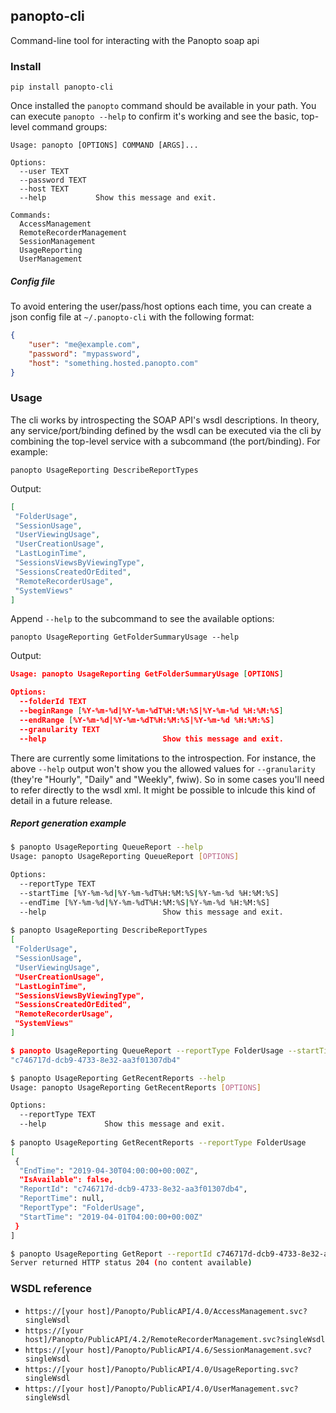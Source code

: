 ## panopto-cli

Command-line tool for interacting with the Panopto soap api

### Install

`pip install panopto-cli`


Once installed the `panopto` command should be available in your path. You can execute `panopto --help` to confirm it's working and see the basic, top-level command groups:

```
Usage: panopto [OPTIONS] COMMAND [ARGS]...

Options:
  --user TEXT
  --password TEXT
  --host TEXT
  --help           Show this message and exit.

Commands:
  AccessManagement
  RemoteRecorderManagement
  SessionManagement
  UsageReporting
  UserManagement
```

##### Config file

To avoid entering the user/pass/host options each time, you can create a json config file at `~/.panopto-cli` with the following format:

```json
{
    "user": "me@example.com",
    "password": "mypassword",
    "host": "something.hosted.panopto.com"
}
```

### Usage

The cli works by introspecting the SOAP API's wsdl descriptions. In theory, any service/port/binding defined by the wsdl can be executed via the cli by combining the top-level service with a subcommand (the port/binding). For example:

`panopto UsageReporting DescribeReportTypes`

Output:

```json
[
 "FolderUsage",
 "SessionUsage",
 "UserViewingUsage",
 "UserCreationUsage",
 "LastLoginTime",
 "SessionsViewsByViewingType",
 "SessionsCreatedOrEdited",
 "RemoteRecorderUsage",
 "SystemViews"
]
```

Append `--help` to the subcommand to see the available options:

`panopto UsageReporting GetFolderSummaryUsage --help`

Output:

```json
Usage: panopto UsageReporting GetFolderSummaryUsage [OPTIONS]

Options:
  --folderId TEXT
  --beginRange [%Y-%m-%d|%Y-%m-%dT%H:%M:%S|%Y-%m-%d %H:%M:%S]
  --endRange [%Y-%m-%d|%Y-%m-%dT%H:%M:%S|%Y-%m-%d %H:%M:%S]
  --granularity TEXT
  --help                          Show this message and exit.
```

There are currently some limitations to the introspection. For instance, the above `--help` output won't show you the allowed values for `--granularity` (they're "Hourly", "Daily" and "Weekly", fwiw). So in some cases you'll need to refer directly to the wsdl xml. It might be possible to inlcude this kind of detail in a future release.


##### Report generation example

```bash
$ panopto UsageReporting QueueReport --help
Usage: panopto UsageReporting QueueReport [OPTIONS]

Options:
  --reportType TEXT
  --startTime [%Y-%m-%d|%Y-%m-%dT%H:%M:%S|%Y-%m-%d %H:%M:%S]
  --endTime [%Y-%m-%d|%Y-%m-%dT%H:%M:%S|%Y-%m-%d %H:%M:%S]
  --help                          Show this message and exit.
  
$ panopto UsageReporting DescribeReportTypes
[
 "FolderUsage",
 "SessionUsage",
 "UserViewingUsage",
 "UserCreationUsage",
 "LastLoginTime",
 "SessionsViewsByViewingType",
 "SessionsCreatedOrEdited",
 "RemoteRecorderUsage",
 "SystemViews"
]

$ panopto UsageReporting QueueReport --reportType FolderUsage --startTime 2019-04-01 --endTime 2019-04-30
"c746717d-dcb9-4733-8e32-aa3f01307db4"

$ panopto UsageReporting GetRecentReports --help
Usage: panopto UsageReporting GetRecentReports [OPTIONS]

Options:
  --reportType TEXT
  --help             Show this message and exit.
  
$ panopto UsageReporting GetRecentReports --reportType FolderUsage
[
 {
  "EndTime": "2019-04-30T04:00:00+00:00Z",
  "IsAvailable": false,
  "ReportId": "c746717d-dcb9-4733-8e32-aa3f01307db4",
  "ReportTime": null,
  "ReportType": "FolderUsage",
  "StartTime": "2019-04-01T04:00:00+00:00Z"
 }
]

$ panopto UsageReporting GetReport --reportId c746717d-dcb9-4733-8e32-aa3f01307db4
Server returned HTTP status 204 (no content available)
```
### WSDL reference

* `https://[your host]/Panopto/PublicAPI/4.0/AccessManagement.svc?singleWsdl`
* `https://[your host]/Panopto/PublicAPI/4.2/RemoteRecorderManagement.svc?singleWsdl`
* `https://[your host]/Panopto/PublicAPI/4.6/SessionManagement.svc?singleWsdl`
* `https://[your host]/Panopto/PublicAPI/4.0/UsageReporting.svc?singleWsdl`
* `https://[your host]/Panopto/PublicAPI/4.0/UserManagement.svc?singleWsdl`
